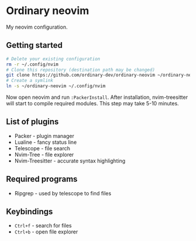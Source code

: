 # Ordinary neovim

My neovim configuration.

## Getting started
```bash
# Delete your existing configuration
rm -r ~/.config/nvim
# Clone this repository (destination path may be changed)
git clone https://github.com/ordinary-dev/ordinary-neovim ~/ordinary-neovim
# Create a symlink
ln -s ~/ordinary-neovim ~/.config/nvim
```

Now open neovim and run `:PackerInstall`.
After installation, nvim-treesitter will start to compile required modules.
This step may take 5-10 minutes.

## List of plugins
- Packer - plugin manager
- Lualine - fancy status line
- Telescope - file search
- Nvim-Tree - file explorer
- Nvim-Treesitter - accurate syntax highlighting

## Required programs
- Ripgrep - used by telescope to find files

## Keybindings
- `Ctrl+f` - search for files
- `Ctrl+b` - open file explorer

